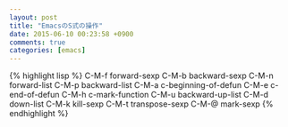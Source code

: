 ```yaml
---
layout: post
title: "EmacsのS式の操作"
date: 2015-06-10 00:23:58 +0900
comments: true
categories: [emacs]
---
```

{% highlight lisp %}
C-M-f  forward-sexp
C-M-b  backward-sexp
C-M-n  forward-list
C-M-p  backward-list
C-M-a  c-beginning-of-defun
C-M-e  c-end-of-defun
C-M-h  c-mark-function
C-M-u  backward-up-list
C-M-d  down-list
C-M-k  kill-sexp
C-M-t  transpose-sexp
C-M-@  mark-sexp
{% endhighlight %}
